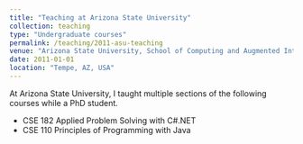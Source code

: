 ```yaml
---
title: "Teaching at Arizona State University"
collection: teaching
type: "Undergraduate courses"
permalink: /teaching/2011-asu-teaching
venue: "Arizona State University, School of Computing and Augmented Intelligence"
date: 2011-01-01
location: "Tempe, AZ, USA"
---
```


At Arizona State University, I taught multiple sections of the following courses while a PhD student.
* CSE 182 Applied Problem Solving with C#.NET
* CSE 110 Principles of Programming with Java